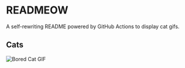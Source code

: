 # READMEOW

A self-rewriting README powered by GitHub Actions to display cat gifs.

## Cats

![Bored Cat GIF](https://media0.giphy.com/media/mlvseq9yvZhba/200.gif?cid=9acd02dae5c54g1rh0n9fy1afr2kcpidjiphtgi2rlmx7sjt&ep=v1_gifs_search&rid=200.gif&ct=g)
